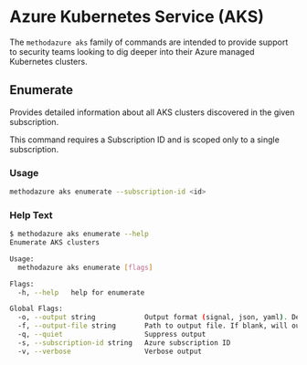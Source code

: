# Azure Kubernetes Service (AKS)

The `methodazure aks` family of commands are intended to provide support to security teams looking to dig deeper into their Azure managed Kubernetes clusters.

## Enumerate

Provides detailed information about all AKS clusters discovered in the given subscription.

This command requires a Subscription ID and is scoped only to a single subscription.

### Usage

```bash
methodazure aks enumerate --subscription-id <id>
```

### Help Text

```bash
$ methodazure aks enumerate --help
Enumerate AKS clusters

Usage:
  methodazure aks enumerate [flags]

Flags:
  -h, --help   help for enumerate

Global Flags:
  -o, --output string            Output format (signal, json, yaml). Default value is signal (default "signal")
  -f, --output-file string       Path to output file. If blank, will output to STDOUT
  -q, --quiet                    Suppress output
  -s, --subscription-id string   Azure subscription ID
  -v, --verbose                  Verbose output
```
